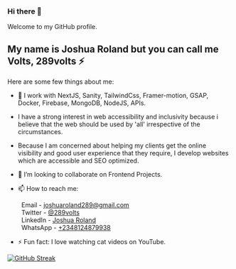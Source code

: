 
### Hi there 👋

Welcome to my GitHub profile.

## My name is Joshua Roland but you can call me **Volts, 289volts :zap:**

Here are some few things about me:

- 🔭 I work with NextJS, Sanity, TailwindCss, Framer-motion, GSAP, Docker, Firebase, MongoDB, NodeJS, APIs.
- I have a strong interest in web accessibility and inclusivity because i believe that the web should be used by 'all' irrespective of the circumstances.
- Because I am concerned about helping my clients get the online visibility and good user experience that they require, I develop websites which are accessible and SEO optimized. 
- 👯 I’m looking to collaborate on Frontend Projects.

- 📫 How to reach me:  

&nbsp; &nbsp; &nbsp; &nbsp;  Email - [joshuaroland289@gmail.com](mailto:joshuaroland289@gmail.com)  
&nbsp; &nbsp; &nbsp; &nbsp;  Twitter - [@289volts](https://www.twitter.com/_289volts)  
&nbsp; &nbsp; &nbsp; &nbsp;  LinkedIn - [Joshua Roland](https://www.linkedin.com/in/JoshuaRoland)  
&nbsp; &nbsp; &nbsp; &nbsp;  WhatsApp - [+2348124879938](https://wa.me/2348124879938)

- ⚡ Fun fact: I love watching cat videos on YouTube.

[![GitHub Streak](https://streak-stats.demolab.com/?user=289volts)](https://git.io/streak-stats)

